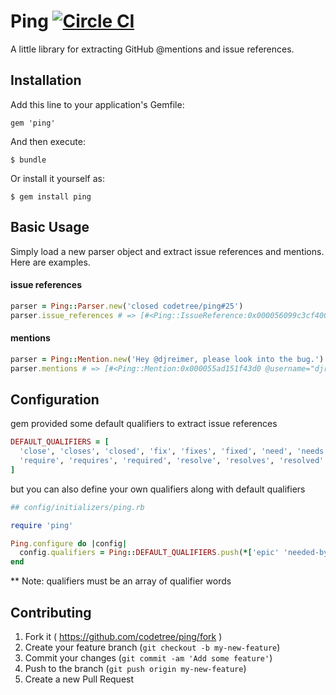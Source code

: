 # Ping [![Circle CI](https://circleci.com/gh/codetree/ping.svg?style=svg)](https://circleci.com/gh/codetree/ping)

A little library for extracting GitHub @mentions and issue references.

## Installation

Add this line to your application's Gemfile:

    gem 'ping'

And then execute:

    $ bundle

Or install it yourself as:

    $ gem install ping

## Basic Usage

Simply load a new parser object and extract issue references and mentions. Here are examples.

#### issue references

``` ruby
parser = Ping::Parser.new('closed codetree/ping#25')
parser.issue_references # => [#<Ping::IssueReference:0x000056099c3cf400 @number="25", @qualifier="closed", @repository='codetree/ping'>]
```

#### mentions

``` ruby
parser = Ping::Mention.new('Hey @djreimer, please look into the bug.')
parser.mentions # => [#<Ping::Mention:0x000055ad151f43d0 @username="djreimer">]
```

## Configuration

gem provided some default qualifiers to extract issue references

``` ruby
DEFAULT_QUALIFIERS = [
  'close', 'closes', 'closed', 'fix', 'fixes', 'fixed', 'need', 'needs', 'needed',
  'require', 'requires', 'required', 'resolve', 'resolves', 'resolved'
]
```

but you can also define your own qualifiers along with default qualifiers

``` ruby
## config/initializers/ping.rb

require 'ping'

Ping.configure do |config|
  config.qualifiers = Ping::DEFAULT_QUALIFIERS.push(*['epic' 'needed-by'])
end
```
** Note: qualifiers must be an array of qualifier words

## Contributing

1. Fork it ( https://github.com/codetree/ping/fork )
2. Create your feature branch (`git checkout -b my-new-feature`)
3. Commit your changes (`git commit -am 'Add some feature'`)
4. Push to the branch (`git push origin my-new-feature`)
5. Create a new Pull Request
